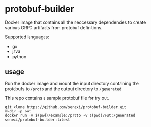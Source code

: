 # protobuf-builder

Docker image that contains all the neccessary dependencies to create various GRPC artifacts 
from protobuf definitions.

Supported languages:
- go
- java
- python
 
## usage

Run the docker image and mount the input directory containing the protobufs to `/proto` and the 
output directory to `/generated` 

This repo contains a sample protobuf file for try out.

```
git clone https://github.com/senexi/protobuf-builder.git 
mkdir -p out
docker run -v $(pwd)/example:/proto -v $(pwd)/out:/generated senexi/protobuf-builder:latest
```
